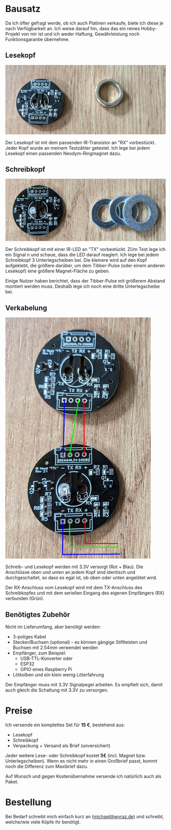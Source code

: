 # Bausatz

Da ich öfter gefragt werde, ob ich auch Platinen verkaufe, biete ich diese je nach Verfügbarkeit an. Ich weise darauf hin, dass das ein reines Hobby-Projekt von mir ist und ich weder Haftung, Gewährleistung noch Funktionsgarantie übernehme.

## Lesekopf

![Lesekopf](img/set_lesekopf.png)

Der Lesekopf ist mit dem passenden IR-Transistor an "RX" vorbestückt. Jeder Kopf wurde an meinem Testzähler getestet. Ich lege bei jedem Lesekopf einen passenden Neodym-Ringmagnet dazu.


## Schreibkopf

![Schreibkopf](img/set_schreibkopf.png)

Der Schreibkopf ist mit einer IR-LED an "TX" vorbestückt. ZUm Test lege ich ein Signal n und schaue, dass die LED darauf reagiert. Ich lege bei jedem Schreibkopf 3 Unterlegscheiben bei. Die kleinere wird auf den Kopf aufgeklebt, die größere darüber, um dem Tibber-Pulse (oder einem anderen Lesekopf) eine größere Magnet-Fläche zu geben.

Einige Nutzer haben berichtet, dass der Tibber-Pulse mit größerem Abstand montiert werden muss. Deshalb lege ich noch eine dritte Unterlegscheibe bei.


## Verkabelung


![Verkabelung](img/set_anschluss.png)

Schreib- und Lesekopf werden mit 3.3V versorgt (Rot + Blau). Die Anschlüsse oben und unten an jedem Kopf sind identisch und durchgeschaltet, so dass es egal ist, ob oben oder unten angelötet wird.

Der RX-Anschluss vom Lesekopf wird mit dem TX-Anschluss des Schreibkopfes und mit dem seriellen Eingang des eigenen Empfängers (RX) verbunden (Grün).

## Benötigtes Zubehör

Nicht im Lieferumfang, aber benötigt werden:

* 3-poliges Kabel
* Stecker/Buchsen (optional) - es können gängige Stiftleisten und Buchsen mit 2.54mm verwendet werden
* Empfänger, zum Beispiel:
    * USB-TTL-Konverter oder
    * ESP32
    * GPIO eines Raspberry Pi
* Lötkolben und ein klein wenig Löterfahrung

Der Empfänger muss mit 3.3V Signalpegel arbeiten. Es empfielt sich, damit auch gleich die Schaltung mit 3.3V zu versorgen.

# Preise

Ich versende ein komplettes Set für **15 €**, bestehend aus:

* Lesekopf
* Schreibkopf
* Verpackung + Versand als Brief (unversichert)

Jeder weitere Lese- oder Schreibkopf kostet **5€** (incl. Magnet bzw. Unterlegscheiben). Wenn es nicht mehr in einen Großbrief passt, kommt noch die Differenz zum Maxibrief dazu.

Auf Wunsch und gegen Kostenübernahme versende ich natürlich auch als Paket.

# Bestellung

Bei Bedarf schreibt mich einfach kurz an (michael@wyraz.de) und schreibt, welche/wie viele Köpfe ihr benötigt.
